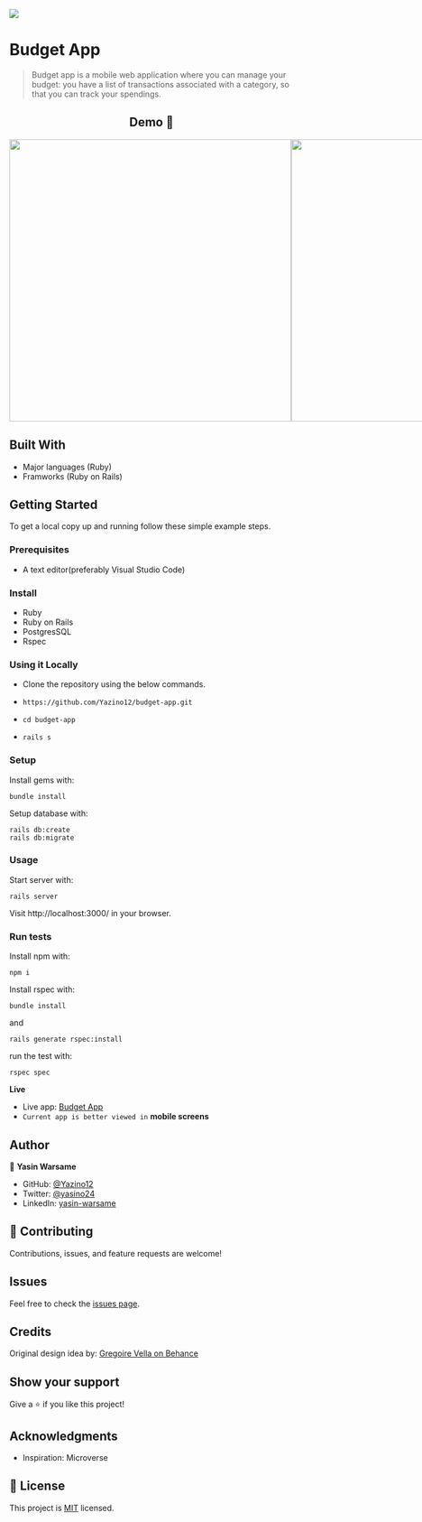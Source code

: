 ![](https://img.shields.io/badge/-Yazino12-yellow)

# Budget App

> Budget app is a mobile web application where you can manage your budget: you have a list of transactions associated with a category, so that you can track your spendings.

<h2 align="center">
  Demo 📝
</h2>

<div style="display:flex;">
<img src="https://user-images.githubusercontent.com/43172164/189333372-1b5d2f74-477e-4a45-83d6-39e7c5c10617.png" height="500" >
<img src="https://user-images.githubusercontent.com/43172164/189334987-75fabe99-4a25-48cf-9381-413f60405029.png" height="500" >
<img src="https://user-images.githubusercontent.com/43172164/189335876-63d4a600-ca8c-464f-86d4-5c757ba4cbd3.png" height="500" >
</div>

## Built With

- Major languages (Ruby)
- Framworks (Ruby on Rails)

## Getting Started

To get a local copy up and running follow these simple example steps.

### Prerequisites

- A text editor(preferably Visual Studio Code)

### Install

- Ruby
- Ruby on Rails
- PostgresSQL
- Rspec

### Using it Locally

- Clone the repository using the below commands.

- `https://github.com/Yazino12/budget-app.git `
- `cd budget-app`
- `rails s`

### Setup

Install gems with:

```
bundle install
```

Setup database with:

```
rails db:create
rails db:migrate
```

### Usage

Start server with:

```
rails server
```

Visit http://localhost:3000/ in your browser.

### Run tests

Install npm with:

```
npm i
```

Install rspec with:

```
bundle install
```

and

```
rails generate rspec:install
```

run the test with:

```
rspec spec
```

**Live**

- Live app: [Budget App](https://floating-peak-60648.herokuapp.com/)
- `Current app is better viewed in` **mobile screens**

## Author

👤 **Yasin Warsame**

- GitHub: [@Yazino12](https://github.com/Yazino12)
- Twitter: [@yasino24](https://twitter.com/yasino24)
- LinkedIn: [yasin-warsame](https://linkedin.com/in/yasin-warsame-a4176217a)

## 🤝 Contributing

Contributions, issues, and feature requests are welcome!

## Issues

Feel free to check the [issues page](https://github.com/Yazino12/budget-app/issues).

## Credits

Original design idea by: [Gregoire Vella on Behance](https://www.behance.net/gregoirevella)

## Show your support

Give a ⭐️ if you like this project!

## Acknowledgments

- Inspiration: Microverse

## 📝 License

This project is [MIT](./MIT.md) licensed.
